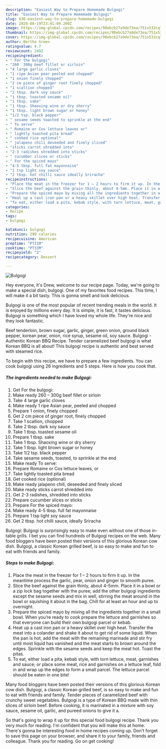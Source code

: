 ```yaml
---
description: "Easiest Way to Prepare Homemade Bulgogi"
title: "Easiest Way to Prepare Homemade Bulgogi"
slug: 636-easiest-way-to-prepare-homemade-bulgogi
date: 2020-08-19T23:41:09.260Z
image: https://img-global.cpcdn.com/recipes/98ebcb27a9de73ea/751x532cq70/bulgogi-recipe-main-photo.jpg
thumbnail: https://img-global.cpcdn.com/recipes/98ebcb27a9de73ea/751x532cq70/bulgogi-recipe-main-photo.jpg
cover: https://img-global.cpcdn.com/recipes/98ebcb27a9de73ea/751x532cq70/bulgogi-recipe-main-photo.jpg
author: Bertha Green
ratingvalue: 4.7
reviewcount: 2492
recipeingredient:
- " For the bulgogi"
- "260  300g beef fillet or sirloin"
- "4 large garlic cloves"
- "1 ripe Asian pear peeled and chopped"
- "1 onion finely chopped"
- "2 cm piece of ginger root finely chopped"
- "1 scallion chopped"
- "2 tbsp. dark soy sauce"
- "1 tbsp. toasted sesame oil"
- "1 tbsp. sake"
- "1 tbsp. Shaoxing wine or dry sherry"
- "1 tbsp. light brown sugar or honey"
- "1/2 tsp. black pepper"
- " sesame seeds toasted to sprinkle at the end"
- " To serve"
- " Romaine or Cos lettuce leaves or"
- " lightly toasted pita bread"
- " cooked rice optional"
- " jalapeno chili deseeded and finely sliced"
- "sticks carrot shredded into"
- "2-3 radishes shredded into sticks"
- " cucumber slices or sticks"
- " For the spiced mayo"
- "4-5 tbsp. full fat mayonnaise"
- "1 tsp light soy sauce"
- "2 tbsp. hot chilli sauce ideally Sriracha"
recipeinstructions:
- "Place the meat in the freezer for 1 – 2 hours to firm it up. In the meantime process the garlic, pear, onion and ginger to smooth puree."
- "Slice the beef against the grain thinly, about 4-5mm. Place it in a bowl or a zip lock bag together with the puree; add the other bulgogi ingredients except the sesame seeds and mix in well, stirring the meat around in the bowl or squishing it about in the bag. Chill for at least an hour and up to overnight."
- "Prepare the spiced mayo by mixing all the ingredients together in a small bowl. When you’re ready to cook prepare the lettuce and garnishes so that everyone can build their own bulgogi parcel or kebab."
- "Heat up a cast iron pan or a heavy skillet over high heat. Transfer the meat into a colander and shake it about to get rid of some liquid. When the pan is hot, add the meat with the remaining marinade and stir fry until most liquid has vanished and the meat starts to brown around the edges. Sprinkle with the sesame seeds and keep the meat hot. Toast the pitas."
- "To eat, either load a pita, kebab style, with torn lettuce, meat, garnishes and sauce; or place some meat, rice and garnishes on a lettuce leaf, fold in and wrap up the edges to form a small parcel. The lettuce parcel should be eaten in one bite!"
categories:
- Recipe
tags:
- bulgogi

katakunci: bulgogi 
nutrition: 299 calories
recipecuisine: American
preptime: "PT21M"
cooktime: "PT33M"
recipeyield: "2"
recipecategory: Dessert

---
```



![Bulgogi](https://img-global.cpcdn.com/recipes/98ebcb27a9de73ea/751x532cq70/bulgogi-recipe-main-photo.jpg)

Hey everyone, it's Drew, welcome to our recipe page. Today, we're going to make a special dish, bulgogi. One of my favorites food recipes. This time, I will make it a bit tasty. This is gonna smell and look delicious.

Bulgogi is one of the most popular of recent trending meals in the world. It is enjoyed by millions every day. It is simple, it is fast, it tastes delicious. Bulgogi is something which I have loved my whole life. They're nice and they look fantastic.

Beef tenderloin, brown sugar, garlic, ginger, green onion, ground black pepper, korean pear, onion, rice syrup, sesame oil, soy sauce. Bulgogi - Authentic Korean BBQ Recipe. Tender caramelized beef bulgogi is what Korean BBQ is all about! This bulgogi recipe is authentic and best served with steamed rice.


To begin with this recipe, we have to prepare a few ingredients. You can cook bulgogi using 26 ingredients and 5 steps. Here is how you cook that.

<!--inarticleads1-->

##### The ingredients needed to make Bulgogi:

1. Get  For the bulgogi:
1. Make ready 260 – 300g beef fillet or sirloin
1. Take 4 large garlic cloves
1. Make ready 1 ripe Asian pear, peeled and chopped
1. Prepare 1 onion, finely chopped
1. Get 2 cm piece of ginger root, finely chopped
1. Take 1 scallion, chopped
1. Take 2 tbsp. dark soy sauce
1. Take 1 tbsp. toasted sesame oil
1. Prepare 1 tbsp. sake
1. Take 1 tbsp. Shaoxing wine or dry sherry
1. Take 1 tbsp. light brown sugar or honey
1. Take 1/2 tsp. black pepper
1. Take  sesame seeds, toasted, to sprinkle at the end
1. Make ready  To serve:
1. Prepare  Romaine or Cos lettuce leaves, or
1. Take  lightly toasted pita bread
1. Get  cooked rice (optional)
1. Make ready  jalapeno chili, deseeded and finely sliced
1. Make ready sticks carrot shredded into
1. Get 2-3 radishes, shredded into sticks
1. Prepare  cucumber slices or sticks
1. Prepare  For the spiced mayo:
1. Make ready 4-5 tbsp. full fat mayonnaise
1. Prepare 1 tsp light soy sauce
1. Get 2 tbsp. hot chilli sauce, ideally Sriracha


Bulgogi: Bulgogi is surprisingly easy to make even without one of those in-table grills. I bet you can find hundreds of Bulgogi recipes on the web. Many food bloggers have been posted their versions of this glorious Korean cow dish. Bulgogi, a classic Korean grilled beef, is so easy to make and fun to eat with friends and family. 

<!--inarticleads2-->

##### Steps to make Bulgogi:

1. Place the meat in the freezer for 1 – 2 hours to firm it up. In the meantime process the garlic, pear, onion and ginger to smooth puree.
1. Slice the beef against the grain thinly, about 4-5mm. Place it in a bowl or a zip lock bag together with the puree; add the other bulgogi ingredients except the sesame seeds and mix in well, stirring the meat around in the bowl or squishing it about in the bag. Chill for at least an hour and up to overnight.
1. Prepare the spiced mayo by mixing all the ingredients together in a small bowl. When you’re ready to cook prepare the lettuce and garnishes so that everyone can build their own bulgogi parcel or kebab.
1. Heat up a cast iron pan or a heavy skillet over high heat. Transfer the meat into a colander and shake it about to get rid of some liquid. When the pan is hot, add the meat with the remaining marinade and stir fry until most liquid has vanished and the meat starts to brown around the edges. Sprinkle with the sesame seeds and keep the meat hot. Toast the pitas.
1. To eat, either load a pita, kebab style, with torn lettuce, meat, garnishes and sauce; or place some meat, rice and garnishes on a lettuce leaf, fold in and wrap up the edges to form a small parcel. The lettuce parcel should be eaten in one bite!


Many food bloggers have been posted their versions of this glorious Korean cow dish. Bulgogi, a classic Korean grilled beef, is so easy to make and fun to eat with friends and family. Tender pieces of caramelized beef with crunchy sweet vegetables. Bulgogi is a type of Korean BBQ made with thin slices of sirloin beef. Before cooking, it is marinated in a mixture with soy sauce, sesame oil, garlic, and pureed onions to give it a. 

So that's going to wrap it up for this special food bulgogi recipe. Thank you very much for reading. I'm confident that you will make this at home. There's gonna be interesting food in home recipes coming up. Don't forget to save this page on your browser, and share it to your family, friends and colleague. Thank you for reading. Go on get cooking!
